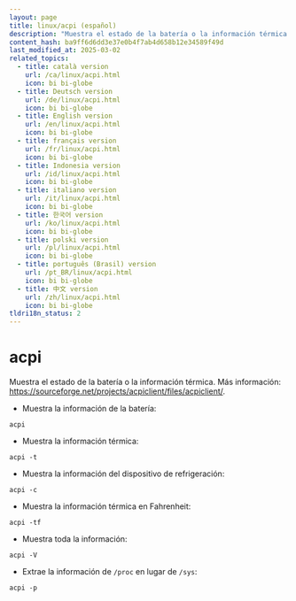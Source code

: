 ```yaml
---
layout: page
title: linux/acpi (español)
description: "Muestra el estado de la batería o la información térmica."
content_hash: ba9ff6d6dd3e37e0b4f7ab4d658b12e34589f49d
last_modified_at: 2025-03-02
related_topics:
  - title: català version
    url: /ca/linux/acpi.html
    icon: bi bi-globe
  - title: Deutsch version
    url: /de/linux/acpi.html
    icon: bi bi-globe
  - title: English version
    url: /en/linux/acpi.html
    icon: bi bi-globe
  - title: français version
    url: /fr/linux/acpi.html
    icon: bi bi-globe
  - title: Indonesia version
    url: /id/linux/acpi.html
    icon: bi bi-globe
  - title: italiano version
    url: /it/linux/acpi.html
    icon: bi bi-globe
  - title: 한국어 version
    url: /ko/linux/acpi.html
    icon: bi bi-globe
  - title: polski version
    url: /pl/linux/acpi.html
    icon: bi bi-globe
  - title: português (Brasil) version
    url: /pt_BR/linux/acpi.html
    icon: bi bi-globe
  - title: 中文 version
    url: /zh/linux/acpi.html
    icon: bi bi-globe
tldri18n_status: 2
---
```

# acpi

Muestra el estado de la batería o la información térmica.
Más información: <https://sourceforge.net/projects/acpiclient/files/acpiclient/>.

- Muestra la información de la batería:

`acpi`

- Muestra la información térmica:

`acpi -t`

- Muestra la información del dispositivo de refrigeración:

`acpi -c`

- Muestra la información térmica en Fahrenheit:

`acpi -tf`

- Muestra toda la información:

`acpi -V`

- Extrae la información de `/proc` en lugar de `/sys`:

`acpi -p`
